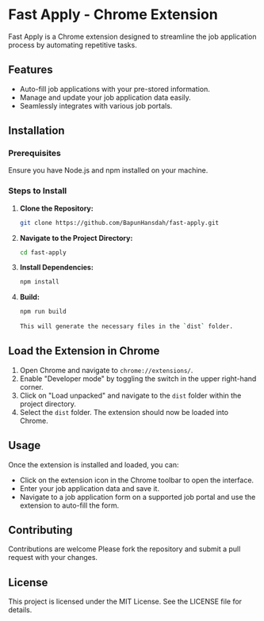 # Fast Apply - Chrome Extension

Fast Apply is a Chrome extension designed to streamline the job application process by automating repetitive tasks.

## Features

- Auto-fill job applications with your pre-stored information.
- Manage and update your job application data easily.
- Seamlessly integrates with various job portals.

## Installation

### Prerequisites

Ensure you have Node.js and npm installed on your machine.

### Steps to Install

1. **Clone the Repository:**

   ```bash
   git clone https://github.com/BapunHansdah/fast-apply.git

2. **Navigate to the Project Directory:**

   ```bash
   cd fast-apply

2. **Install Dependencies:**

   ```bash
   npm install

2. **Build:**

   ```bash
   npm run build
 
   This will generate the necessary files in the `dist` folder.

## Load the Extension in Chrome

1. Open Chrome and navigate to `chrome://extensions/`.
2. Enable "Developer mode" by toggling the switch in the upper right-hand corner.
3. Click on "Load unpacked" and navigate to the `dist` folder within the project directory.
4. Select the `dist` folder. The extension should now be loaded into Chrome.

## Usage

Once the extension is installed and loaded, you can:

- Click on the extension icon in the Chrome toolbar to open the interface.
- Enter your job application data and save it.
- Navigate to a job application form on a supported job portal and use the extension to auto-fill the form.

## Contributing

Contributions are welcome Please fork the repository and submit a pull request with your changes.

## License

This project is licensed under the MIT License. See the LICENSE file for details.
   